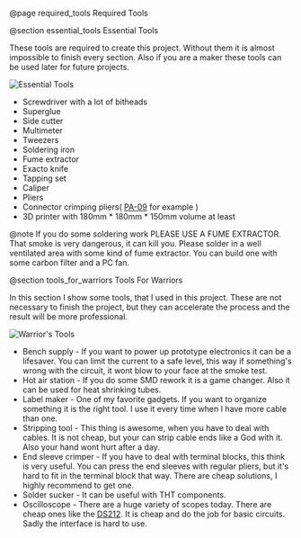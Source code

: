 @page required_tools Required Tools

@section essential_tools Essential Tools

These tools are required to create this project. Without them it is almost impossible
to finish every section. Also if you are a maker these tools can be used later for
future projects.

![Essential Tools](equipment_basic.jpg)

* Screwdriver with a lot of bitheads
* Superglue
* Side cutter
* Multimeter
* Tweezers
* Soldering iron
* Fume extractor
* Exacto knife
* Tapping set
* Caliper
* Pliers
* Connector crimping pliers( [PA-09](https://www.engineertools-jp.com/pa092021) for example )
* 3D printer with 180mm * 180mm * 150mm volume at least

@note If you do some soldering work PLEASE USE A FUME EXTRACTOR. That smoke is very
dangerous, it can kill you. Please solder in a well ventilated area with some kind
of fume extractor. You can build one with some carbon filter and a PC fan.

@section tools_for_warriors Tools For Warriors

In this section I show some tools, that I used in this project. These are not necessary
to finish the project, but they can accelerate the process and the result will be
more professional.

![Warrior's Tools](equipment_warrior.jpg)

* Bench supply - If you want to power up prototype electronics it can be a lifesaver.
You can limit the current to a safe level, this way if something's wrong with the
circuit, it wont blow to your face at the smoke test.
* Hot air station - If you do some SMD rework it is a game changer. Also it can be
used for heat shrinking tubes.
* Label maker - One of my favorite gadgets. If you want to organize something it is
the right tool. I use it every time when I have more cable than one.
* Stripping tool - This thing is awesome, when you have to deal with cables. It is
not cheap, but your can strip cable ends like a God with it. Also your hand wont
hurt after a day.
* End sleeve crimper - If you have to deal with terminal blocks, this think is very useful.
You can press the end sleeves with regular pliers, but it's hard to fit in the terminal block
that way. There are cheap solutions, I highly recommend to get one.
* Solder sucker - It can be useful with THT components.
* Oscilloscope - There are a huge variety of scopes today. There are cheap ones like
the [DS212](https://www.miniware.com.cn/product/ds212-mini-oscilloscope-digital-oscilloscope/).
It is cheap and do the job for basic circuits. Sadly the interface is hard to use.

